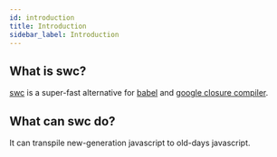 ```yaml
---
id: introduction
title: Introduction
sidebar_label: Introduction
---
```


## What is swc?
[swc](https://github.com/swc-project/swc) is a super-fast alternative for [babel](https://babeljs.io/) and [google closure compiler](https://github.com/google/closure-compiler).

## What can swc do?

It can transpile new-generation javascript to old-days javascript.

